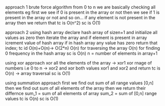  approach 1 brute force
 algorithm
 from 0 to n we are basically checking all elements
 eg first we see if 0 is present in the array or not 
 then we see if 1 is present in the array or not 
 and so on...
 if any element is not present in the array then we return that 
 tc is O(n^2) 
 sc is O(1)



 approach 2
 using hash array
 declare hash array of sizen+1 and initialize all values as zero
 then iterate the array and if element is present in array 
 icrement value of hash array
 if in hash array any value has zero return that index;
 tc id O(n)+O(n)-> O(2*n) 
 O(n) for traversing the array 
 O(n) for finding 0 frequency in the hash array
 sc is O(n) n = number of elements in array+1



 using xor approach 
 xor all the elements of the array -> xor1
 xor rnage of numbers i.e 0 to n -> xor2
and xor both values xor1 and xor2 and return
 tc is O(n) -> array traversal
 sc is O(1) 



using summation approach 
 first we find out sum of all range values [0,n]
then we find out sum of all elements of the array
 then we return their differnce
 sum_1 = sum of all elements of array
sum_2 = sum of [0,n] range values
 tc is O(n) 
 sc is O(1)


 
